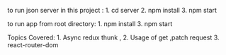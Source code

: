 <p>
to run json server in this project :
1. cd server
2. npm install 
3. npm start
</p>
<p>
to run app from root directory:
1. npm install 
3. npm start
</p>

<p>
Topics Covered:
1. Async redux thunk ,
2. Usage of get ,patch request
3. react-router-dom
</p>